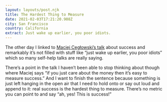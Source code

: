 ```yaml
---
layout: layouts/post.njk
title: The Hardest Thing to Measure
date: 2021-02-03T17:21:20.908Z
city: San Francisco
country: California
extract: Just wake up earlier, you poor idiots.
---
```


The other day I linked to [Maciej Cegłowski’s talk](https://youtu.be/eky5uKILXtM) about success and remarkably it’s not filled with stuff like “just wake up earlier, you poor idiots” which so many self-help talks are really saying.

There’s a point in the talk I haven’t been able to stop thinking about though where Maciej says “if you just care about the money then it’s easy to measure success.” And I want to finish the sentence because something is just left hanging in the open air that I need to hold onto or say out loud and append to it: real success is the hardest thing to measure. There’s no metric you can point to and say “ah, yes! This is success!”

